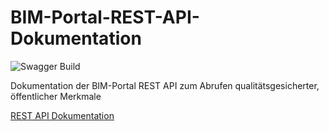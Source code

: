 # BIM-Portal-REST-API-Dokumentation
![Swagger Build](https://github.com/bimdeutschland/BIM-Portal-REST-API-Dokumentation/workflows/pages-build-deployment/badge.svg)

Dokumentation der BIM-Portal REST API zum Abrufen qualitätsgesicherter, öffentlicher Merkmale

[REST API Dokumentation](https://bimdeutschland.github.io/BIM-Portal-REST-API-Dokumentation/)
